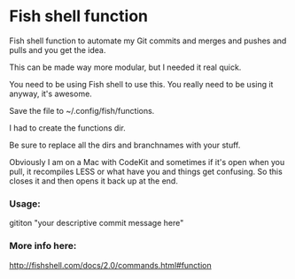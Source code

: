 # Fish shell  function

Fish shell function to automate my Git commits and merges and pushes and pulls and you get the idea. 

This can be made way more modular, but I needed it real quick. 

You need to be using Fish shell to use this. You really need to be using it anyway, it's awesome. 

Save the file to ~/.config/fish/functions.

I had to create the functions dir. 

Be sure to replace all the dirs and branchnames with your stuff. 

Obviously I am on a Mac with CodeKit and sometimes if it's open when you pull, it recompiles LESS or what have you and things get confusing. So this closes it and then opens it back up at the end. 

### Usage:

gititon "your descriptive commit message here"

### More info here:

http://fishshell.com/docs/2.0/commands.html#function

